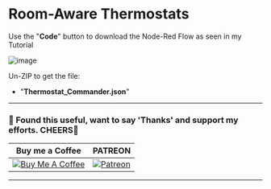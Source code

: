 # Room-Aware Thermostats

Use the "**Code**" button to download the Node-Red Flow as seen in my Tutorial

![image](https://user-images.githubusercontent.com/51385971/119962346-db4e1e80-bf9e-11eb-926f-2b35987e1994.png)

Un-ZIP to get the file:
* "**Thermostat_Commander.json**"

---
### 🤝 Found this useful, want to say 'Thanks' and support my efforts. CHEERS🍺
| Buy me a Coffee | PATREON |
|-----------------|---------|
| [![Buy Me A Coffee](https://img.shields.io/badge/Buy%20Me%20A%20Coffee-donate-yellow.svg?style=flat-square&logo=buy-me-a-coffee)](https://www.buymeacoffee.com/3ative) | [![Patreon](https://img.shields.io/badge/Patreon-support-red.svg?style=flat-square&logo=patreon)](https://www.patreon.com/3ative) |
---
